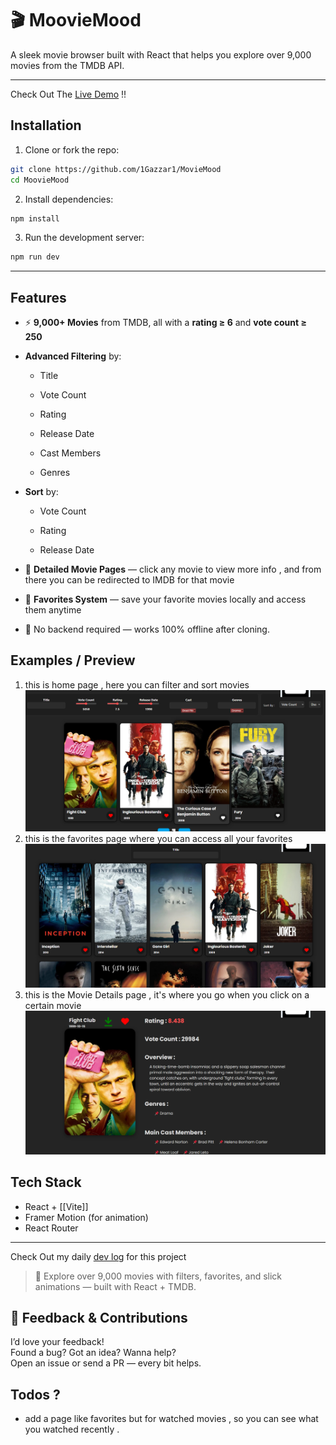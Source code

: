 # 🎬 MoovieMood

A sleek movie browser built with React that helps you explore over 9,000 movies from the TMDB API.

---

Check Out The [Live Demo](https://mooviemood.vercel.app/) !!


## Installation

1. Clone or fork the repo:
   
```bash    
git clone https://github.com/1Gazzar1/MovieMood
cd MoovieMood
```
  
2. Install dependencies:

```bash
npm install
```

3. Run the development server:
```bash
npm run dev
```        


---

## Features

- ⚡ **9,000+ Movies** from TMDB, all with a **rating ≥ 6** and **vote count ≥ 250**
    
-  **Advanced Filtering** by:
    
    - Title
        
    - Vote Count
        
    - Rating
        
    - Release Date
        
    - Cast Members
        
    - Genres
        
-  **Sort** by:
    
    - Vote Count
        
    - Rating
        
    - Release Date
        
- 🎥 **Detailed Movie Pages** — click any movie to view more info , and from there you can be redirected to IMDB for that movie 
    
- 💖 **Favorites System** — save your favorite movies locally and access them anytime
	
- 💾 No backend required — works 100% offline after cloning.

## Examples / Preview 

1. this is home page , here you can filter and sort movies 
![Home Page](./README-Screenshots/Home.png)
2. this is the favorites page where you can access all your favorites 
![Favorites Page](./README-Screenshots/favorite.png)
3. this is the Movie Details page , it's where you go when you click on a certain movie 
![Movie Details Page](./README-Screenshots/MovieDetails.png)



## Tech Stack

- React + [[Vite]]
- Framer Motion (for animation)
- React Router

---

Check Out my daily [dev log](./Devlog/MM-devlog.md) for this project 

> 🔎 Explore over 9,000 movies with filters, favorites, and slick animations — built with React + TMDB.

## 💬 Feedback & Contributions

I’d love your feedback!  
Found a bug? Got an idea? Wanna help?  
Open an issue or send a PR — every bit helps.

## Todos ? 
- add a page like favorites but for watched movies , so you can see what you watched recently . 

